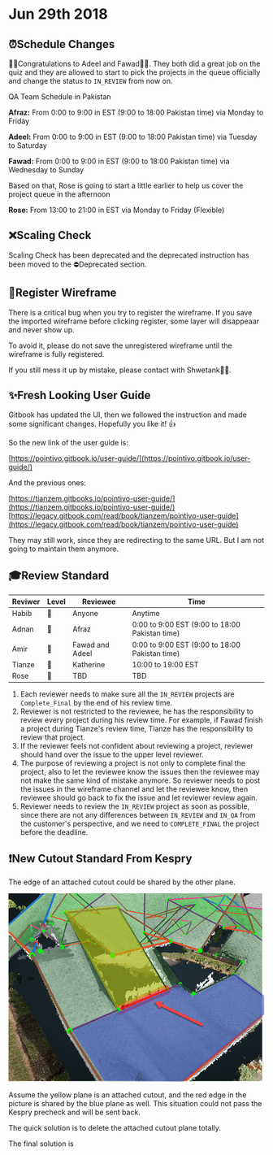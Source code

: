 # Jun 29th 2018

## ⏰Schedule Changes

🎉🎉Congratulations to Adeel and Fawad🎈🎈. They both did a great job on the quiz and they are allowed to start to pick the projects in the queue officially and change the status to `IN_REVIEW` from now on.

QA Team Schedule in Pakistan

**Afraz:** From 0:00 to 9:00 in EST \(9:00 to 18:00 Pakistan time\) via Monday to Friday

**Adeel:** From 0:00 to 9:00 in EST \(9:00 to 18:00 Pakistan time\) via Tuesday to Saturday

**Fawad:** From 0:00 to 9:00 in EST \(9:00 to 18:00 Pakistan time\) via Wednesday to Sunday

Based on that, Rose is going to start a little earlier to help us cover the project queue in the afternoon

**Rose:** From 13:00 to 21:00 in EST via Monday to Friday \(Flexible\)

## ❌Scaling Check

Scaling Check has been deprecated and the deprecated instruction has been moved to the ⛔Deprecated section.

## 🐛Register Wireframe

There is a critical bug when you try to register the wireframe. If you save the imported wireframe before clicking register, some layer will disappeaar and never show up.

To avoid it, please do not save the unregistered wireframe until the wireframe is fully registered.

If you still mess it up by mistake, please contact with Shwetank👨‍💻.

## ✨Fresh Looking User Guide

Gitbook has updated the UI, then we followed the instruction and made some significant changes. Hopefully you like it! 👍

So the new link of the user guide is:

[https://pointivo.gitbook.io/user-guide/](https://pointivo.gitbook.io/user-guide/)

And the previous ones:

[https://tianzem.gitbooks.io/pointivo-user-guide/](https://tianzem.gitbooks.io/pointivo-user-guide/) [https://legacy.gitbook.com/read/book/tianzem/pointivo-user-guide](https://legacy.gitbook.com/read/book/tianzem/pointivo-user-guide)

They may still work, since they are redirecting to the same URL. But I am not going to maintain them anymore.

## ‍🎓Review Standard

| **Reviwer** | **Level** | **Reviewee** | **Time** |
| --- | --- | --- | --- |
| Habib | 🥇 | Anyone | Anytime |
| Adnan | 🥈 | Afraz | 0:00 to 9:00 EST \(9:00 to 18:00 Pakistan time\) |
| Amir | 🥈 | Fawad and Adeel | 0:00 to 9:00 EST \(9:00 to 18:00 Pakistan time\) |
| Tianze | 🥈 | Katherine | 10:00 to 19:00 EST |
| Rose | 🥉 | TBD | TBD |

1. Each reviewer needs to make sure all the `IN_REVIEW` projects are `Complete_Final` by the end of his review time.
2. Reviewer is not restricted to the reviewee, he has the responsibility to review every project during his review time. For example, if Fawad finish a project during Tianze's review time, Tianze has the responsibility to review that project.
3. If the reviewer feels not confident about reviewing a project, reviewer should hand over the issue to the upper level reviewer.
4. The purpose of reviewing a project is not only to complete final the project, also to let the reviewee know the issues then the reviewee may not make the same kind of mistake anymore. So reviewer needs to post the issues in the wireframe channel and let the reviewee know, then reviewee should go back to fix the issue and let reviewer review again.
5. Reviewer needs to review the `IN_REVIEW` project as soon as possible, since there are not any differences between `IN_REVIEW` and `IN_QA` from the customer's perspective, and we need to `COMPLETE_FINAL` the project before the deadline.

## ❗New Cutout Standard From Kespry

The edge of an attached cutout could be shared by the other plane.

![](../.gitbook/assets/shared-edge.jpg)

Assume the yellow plane is an attached cutout, and the red edge in the picture is shared by the blue plane as well. This situation could not pass the Kespry precheck and will be sent back.

The quick solution is to delete the attached cutout plane totally.

The final solution is

